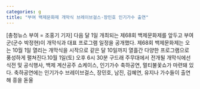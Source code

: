 ```yaml
---
categories: g
title: "부여 백제문화제 개막식 브레이브걸스·장민호 인기가수 출연"
---
```

[충청뉴스 부여 = 조홍기 기자] 다음 달 1일 개최되는 제68회 백제문화제를 앞두고 부여군(군수 박정현)이 개막식과 대표 프로그램 일정을 공개했다. 제68회 백제문화제는 오는 10월 1일 열리는 개막식을 시작으로 같은 달 10일까지 열흘간 다양한 프로그램으로 풍성하게 펼쳐진다.10월 1일(토) 오후 6시 30분 구드래 주무대에서 전개될 개막식에선 식전 및 공식행사, 백제 계산공주 쇼케이스, 인기가수 축하공연, 멀티불꽃쇼가 마련돼 있다. 축하공연에는 인기가수 브레이브걸스, 장민호, 남진, 김혜연, 유지나 가수들이 출연해 흥을 돋울